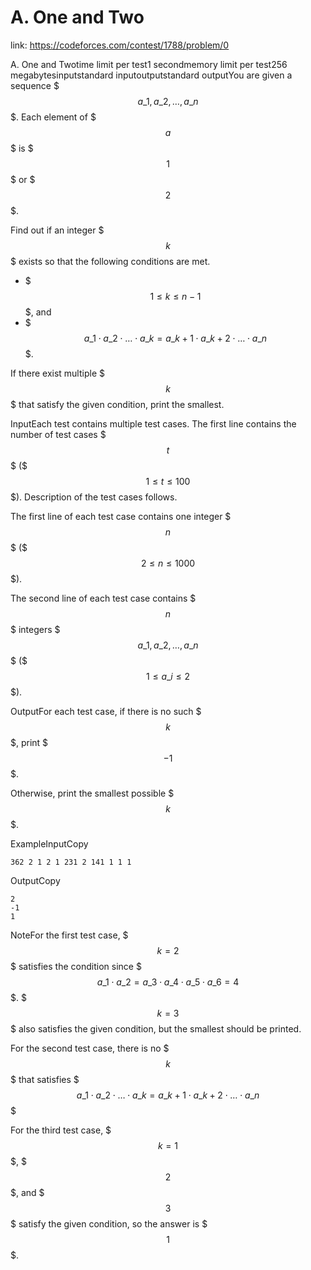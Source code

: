 # A. One and Two 
 
 link: https://codeforces.com/contest/1788/problem/0 
 
 A. One and Twotime limit per test1 secondmemory limit per test256 megabytesinputstandard inputoutputstandard outputYou are given a sequence $$$a\_1, a\_2, \ldots, a\_n$$$. Each element of $$$a$$$ is $$$1$$$ or $$$2$$$.

Find out if an integer $$$k$$$ exists so that the following conditions are met. 

* $$$1 \leq k \leq n-1$$$, and
* $$$a\_1 \cdot a\_2 \cdot \ldots \cdot a\_k = a\_{k+1} \cdot a\_{k+2} \cdot \ldots \cdot a\_n$$$.

If there exist multiple $$$k$$$ that satisfy the given condition, print the smallest.

InputEach test contains multiple test cases. The first line contains the number of test cases $$$t$$$ ($$$1 \le t \le 100$$$). Description of the test cases follows.

The first line of each test case contains one integer $$$n$$$ ($$$2 \leq n \leq 1000$$$).

The second line of each test case contains $$$n$$$ integers $$$a\_1, a\_2, \ldots, a\_n$$$ ($$$1 \leq a\_i \leq 2$$$).

OutputFor each test case, if there is no such $$$k$$$, print $$$-1$$$.

Otherwise, print the smallest possible $$$k$$$.

ExampleInputCopy
```
362 2 1 2 1 231 2 141 1 1 1
```
OutputCopy
```
2
-1
1

```
NoteFor the first test case, $$$k=2$$$ satisfies the condition since $$$a\_1 \cdot a\_2 = a\_3 \cdot a\_4 \cdot a\_5 \cdot a\_6 = 4$$$. $$$k=3$$$ also satisfies the given condition, but the smallest should be printed.

For the second test case, there is no $$$k$$$ that satisfies $$$a\_1 \cdot a\_2 \cdot \ldots \cdot a\_k = a\_{k+1} \cdot a\_{k+2} \cdot \ldots \cdot a\_n$$$

For the third test case, $$$k=1$$$, $$$2$$$, and $$$3$$$ satisfy the given condition, so the answer is $$$1$$$.

